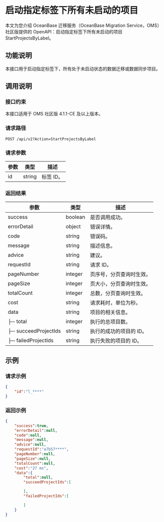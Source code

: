 
# 启动指定标签下所有未启动的项目

本文为您介绍 OceanBase 迁移服务（OceanBase Migration Service，OMS）社区版提供的 OpenAPI：启动指定标签下所有未启动的项目 StartProjectsByLabel。

## 功能说明

本接口用于启动指定标签下，所有处于未启动状态的数据迁移或数据同步项目。

## 调用说明

### 接口约束

本接口适用于 OMS 社区版 4.1.1-CE 及以上版本。

### 请求路径

`POST /api/v2?Action=StartProjectsByLabel`

### 请求参数

|    参数     |   类型   |     描述      |
|-----------|--------|-------------|
|     id      | string      |  标签 ID。|

### 返回结果

|     参数     |        类型        |           描述           |
|------------|------------------|------------------------|
| success    | boolean          | 是否调用成功。                |
| errorDetail | object | 错误详情。|
| code       | string           | 错误码。                   |
| message    | string           | 描述信息。                  |
| advice     | string           | 建议。                    |
| requestId  | string           | 请求 ID。                 |
| pageNumber | integer | 页序号，分页查询时生效。                  |
| pageSize   | integer | 页大小，分页查询时生效。                  |
| totalCount | integer | 总数，分页查询时生效。                  |
| cost       | string           | 请求耗时，单位为秒。                  |
| data       | string           | 项目的相关信息。 |
|    ├─ total | integer | 执行的总项目数。|
|    ├─ succeedProjectIds | string | 执行的成功的项目的 ID。|
|    ├─ failedProjectIds | string | 执行失败的项目的 ID。|

## 示例

### 请求示例

```JSON
{
    "id":"l_****"
}
```

### 返回示例

```JSON
{
    "success":true,
    "errorDetail":null,
    "code":null,
    "message":null,
    "advice":null,
    "requestId":"a7b57****",
    "pageNumber":null,
    "pageSize":null,
    "totalCount":null,
    "cost":"27 ms",
    "data":{
        "total":null,
        "succeedProjectIds":[

        ],
        "failedProjectIds":[

        ]
    }
}
```
